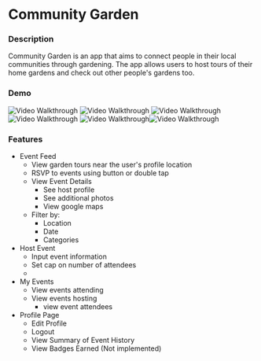 # Community Garden

### Description
Community Garden is an app that aims to connect people in their local communities through gardening. The app allows users to host tours of their home gardens and check out other people's gardens too.

### Demo 
<img src='https://github.com/hyang00/FinalProject/blob/master/EventFeed.gif' title='Video Walkthrough' width='' alt='Video Walkthrough' /> <img src='https://github.com/hyang00/FinalProject/blob/master/Filter.gif' title='Video Walkthrough' width='' alt='Video Walkthrough' />
<img src='https://github.com/hyang00/FinalProject/blob/master/HostEvent.gif' title='Video Walkthrough' width='' alt='Video Walkthrough' />
<img src='https://github.com/hyang00/FinalProject/blob/master/MyEvent.gif' title='Video Walkthrough' width='' alt='Video Walkthrough' />
<img src='https://github.com/hyang00/FinalProject/blob/master/profile2.gif' title='Video Walkthrough' width='' alt='Video Walkthrough' /><img src='https://github.com/hyang00/FinalProject/blob/master/labeler.gif' title='Video Walkthrough' width='' alt='Video Walkthrough' />

### Features
- Event Feed
    - View garden tours near the user's profile location
    - RSVP to events using button or double tap
    - View Event Details
        - See host profile
        - See additional photos
        - View google maps
    - Filter by:
        - Location
        - Date
        - Categories
- Host Event
    - Input event information
    - Set cap on number of attendees
    - 
- My Events
    - View events attending
    - View events hosting
        - view event attendees
- Profile Page
    - Edit Profile
    - Logout
    - View Summary of Event History
    - View Badges Earned (Not implemented) 
  
